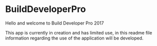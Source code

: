 # BuildDeveloperPro


Hello and welcome to Build Developer Pro 2017 

This app is currently in creation and has limited use, in this readme file information regarding the use of the application will be developed.

